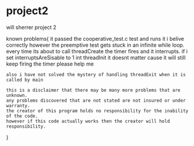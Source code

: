 # project2

will sherrer project 2

known problems{
    it passed the cooperative_test.c test and runs it i belive correctly
    however the preemptive test gets stuck in an infinite while loop.
    every time its about to call threadCreate the timer fires and it interrupts. if i set
    interruptsAreSisable to 1 int threadInit it doesnt matter cause it will still keep firing the timer
    please help me

    also i have not solved the mystery of handling threadExit when it is called by main

    this is a disclaimer that there may be many more problems that are unknown.
    any problems discovered that are not stated are not insured or under warranty.
    the creator of this program holds no responsibility for the inability of the code.
    however if this code actually works then the creator will hold responsibility.
}